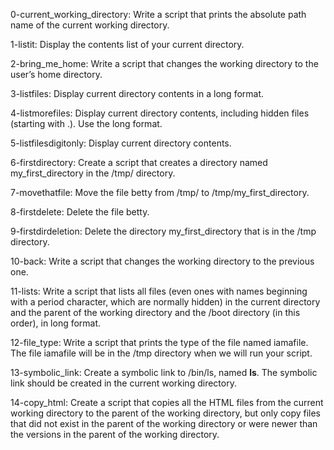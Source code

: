 0-current_working_directory: Write a script that prints the absolute path name of the current working directory.

1-listit: Display the contents list of your current directory.

2-bring_me_home: Write a script that changes the working directory to the user’s home directory.

3-listfiles: Display current directory contents in a long format.

4-listmorefiles: Display current directory contents, including hidden files (starting with .). Use the long format.

5-listfilesdigitonly: Display current directory contents.

6-firstdirectory: Create a script that creates a directory named my_first_directory in the /tmp/ directory.

7-movethatfile: Move the file betty from /tmp/ to /tmp/my_first_directory.

8-firstdelete: Delete the file betty.

9-firstdirdeletion: Delete the directory my_first_directory that is in the /tmp directory.

10-back: Write a script that changes the working directory to the previous one.

11-lists: Write a script that lists all files (even ones with names beginning with a period character, which are normally hidden) in the current directory and the parent of the working directory and the /boot directory (in this order), in long format.

12-file_type: Write a script that prints the type of the file named iamafile. The file iamafile will be in the /tmp directory when we will run your script.

13-symbolic_link: Create a symbolic link to /bin/ls, named __ls__. The symbolic link should be created in the current working directory.

14-copy_html: Create a script that copies all the HTML files from the current working directory to the parent of the working directory, but only copy files that did not exist in the parent of the working directory or were newer than the versions in the parent of the working directory.

